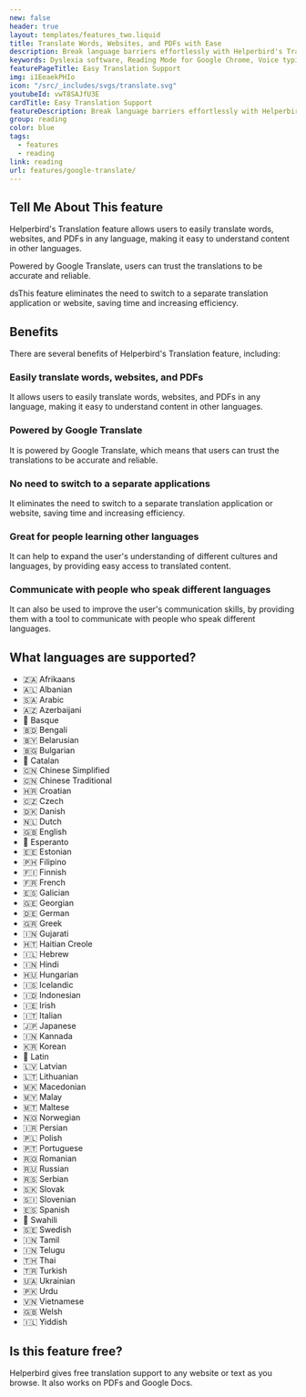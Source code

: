 ```yaml
---
new: false
header: true
layout: templates/features_two.liquid
title: Translate Words, Websites, and PDFs with Ease
description: Break language barriers effortlessly with Helperbird's Translation feature. Select text on any website or PDF, right-click to choose Helperbird's Google Translate option, and instantly translate into your desired language.
keywords: Dyslexia software, Reading Mode for Google Chrome, Voice typing for Chrome, Text to speech for Chrome, text reader, Immersive Reader, dyslexia fonts, accessibility software, dyslexia software, Helperbird for Edge, Helperbird for Firefox, Helperbird for Chrome, Opendyslexic for Chrome, OpenDyslexic
featurePageTitle: Easy Translation Support
img: i1EeaekPHIo
icon: "/src/_includes/svgs/translate.svg"
youtubeId: vwT8SAJfU3E
cardTitle: Easy Translation Support
featureDescription: Break language barriers effortlessly with Helperbird's Translation feature. Select text on any website or PDF, right-click to choose Helperbird's Google Translate option, and instantly translate into your desired language.
group: reading
color: blue
tags: 
  - features
  - reading
link: reading
url: features/google-translate/
---
```




## Tell Me About This feature
Helperbird's Translation feature allows users to easily translate words, websites, and PDFs in any language, making it easy to understand content in other languages. 

Powered by Google Translate, users can trust the translations to be accurate and reliable. 

dsThis feature eliminates the need to switch to a separate translation application or website, saving time and increasing efficiency.

## Benefits

There are several benefits of Helperbird's Translation feature, including:

### Easily translate words, websites, and PDFs
It allows users to easily translate words, websites, and PDFs in any language, making it easy to understand content in other languages.


### Powered by Google Translate
It is powered by Google Translate, which means that users can trust the translations to be accurate and reliable.


### No need to switch to a separate applications
It eliminates the need to switch to a separate translation application or website, saving time and increasing efficiency.


### Great for people learning other languages
It can help to expand the user's understanding of different cultures and languages, by providing easy access to translated content.

### Communicate with people who speak different languages
It can also be used to improve the user's communication skills, by providing them with a tool to communicate with people who speak different languages.

## What languages are supported?

- 🇿🇦 Afrikaans
- 🇦🇱 Albanian 
- 🇸🇦 Arabic 
- 🇦🇿 Azerbaijani 
- 🏴󠁥󠁳󠁰󠁶󠁿 Basque 
- 🇧🇩 Bengali 
- 🇧🇾 Belarusian 
- 🇧🇬 Bulgarian 
- 🏴󠁥󠁳󠁰󠁶󠁿 Catalan 
- 🇨🇳 Chinese Simplified 
- 🇨🇳 Chinese Traditional 
- 🇭🇷 Croatian 
- 🇨🇿 Czech 
- 🇩🇰 Danish 
- 🇳🇱 Dutch 
- 🇬🇧 English 
- 🏴󠁥󠁳󠁰󠁶󠁿 Esperanto 
- 🇪🇪 Estonian 
- 🇵🇭 Filipino 
- 🇫🇮 Finnish 
- 🇫🇷 French 
- 🇪🇸 Galician 
- 🇬🇪 Georgian 
- 🇩🇪 German 
- 🇬🇷 Greek 
- 🇮🇳 Gujarati 
- 🇭🇹 Haitian Creole 
- 🇮🇱 Hebrew 
- 🇮🇳 Hindi 
- 🇭🇺 Hungarian 
- 🇮🇸 Icelandic 
- 🇮🇩 Indonesian 
- 🇮🇪 Irish 
- 🇮🇹 Italian 
- 🇯🇵 Japanese 
- 🇮🇳 Kannada 
- 🇰🇷 Korean 
- 🏴󠁥󠁳󠁰󠁶󠁿 Latin 
- 🇱🇻 Latvian 
- 🇱🇹 Lithuanian 
- 🇲🇰 Macedonian 
- 🇲🇾 Malay 
- 🇲🇹 Maltese 
- 🇳🇴 Norwegian 
- 🇮🇷 Persian 
- 🇵🇱 Polish 
- 🇵🇹 Portuguese 
- 🇷🇴 Romanian 
- 🇷🇺 Russian 
- 🇷🇸 Serbian 
- 🇸🇰 Slovak 
- 🇸🇮 Slovenian 
- 🇪🇸 Spanish 
- 🏴󠁥󠁳󠁰󠁶󠁿 Swahili 
- 🇸🇪 Swedish 
- 🇮🇳 Tamil 
- 🇮🇳 Telugu 
- 🇹🇭 Thai 
- 🇹🇷 Turkish 
- 🇺🇦 Ukrainian 
- 🇵🇰 Urdu 
- 🇻🇳 Vietnamese 
- 🇬🇧 Welsh 
- 🇮🇱 Yiddish


## Is this feature free?
Helperbird gives free translation support to any website or text as you browse. It also works on PDFs and Google Docs.

